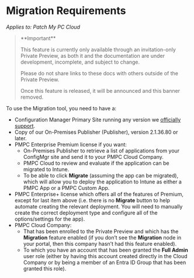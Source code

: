 # Migration Requirements

_Applies to: Patch My PC Cloud_

> \*\*Important\*\*
>
> This feature is currently only available through an invitation-only Private Preview, as both it and the documentation are under development, incomplete, and subject to change.
>
> Please do not share links to these docs with others outside of the Private Preview.
>
> Once this feature is released, it will be announced and this banner removed.

To use the Migration tool, you need to have a:

* Configuration Manager Primary Site running any version we [officially support](https://patchmypc.com/kb/supported-versions-configuration-manager-wsus/#heading-0).
* Copy of our On-Premises Publisher (Publisher), version 2.1.36.80 or later.
* PMPC Enterprise Premium license if you want:
  * On-Premises Publisher to retrieve a list of applications from your ConfigMgr site and send it to your PMPC Cloud Company.
  * PMPC Cloud to review and evaluate if the application can be migrated to Intune.
  * To be able to click **Migrate** (assuming the app can be migrated), which will allow you to deploy the application to Intune as either a PMPC App or a PMPC Custom App.
* PMPC Enterprise+ license which offers all of the features of Premium, except for last item above (i.e. there is no **Migrate** button to help automate creating the relevant deployment. You will need to manually create the correct deployment type and configure all of the options/settings for the app).
* PMPC Cloud Company:
  * That has been enrolled to the Private Preview and which has the **Migration** feature enabled (if you don’t see the **Migration** node in your portal, then this company hasn’t had this feature enabled).
  * To which you have an account that has been granted the **Full Admin** user role (either by having this account created directly in the Cloud Company or by being a member of an Entra ID Group that has been granted this role).
